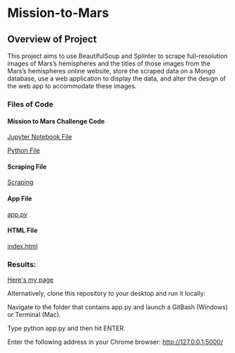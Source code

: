 # Mission-to-Mars

## Overview of Project
This project aims to use BeautifulSoup and Splinter to scrape full-resolution images of Mars’s hemispheres and the titles of those images from the Mars’s hemispheres online website, store the scraped data on a Mongo database, use a web application to display the data, and alter the design of the web app to accommodate these images.

### Files of Code

#### Mission to Mars Challenge Code

[Jupyter Notebook File](https://github.com/lindaxie7/Web-scraping_Mission-to-Mars/blob/main/Mission_to_Mars_Challenge.ipynb)

[Python File](https://github.com/lindaxie7/Web-scraping_Mission-to-Mars/blob/main/Mission_to_Mars_Challenge.py)

#### Scraping File

[Scraping](https://github.com/lindaxie7/Web-scraping_Mission-to-Mars/blob/main/scraping.py)

#### App File

[app.py](https://github.com/lindaxie7/Web-scraping_Mission-to-Mars/blob/main/app.py)

#### HTML File

[index.html](https://github.com/lindaxie7/Web-scraping_Mission-to-Mars/blob/main/index.html)

### Results:
[Here's my page](http://127.0.0.1:5000/)

Alternatively, clone this repository to your desktop and run it locally:

Navigate to the folder that contains app.py and launch a GitBash (Windows) or Terminal (Mac).

Type python app.py and then hit ENTER.

Enter the following address in your Chrome browser: http://127.0.0.1:5000/







